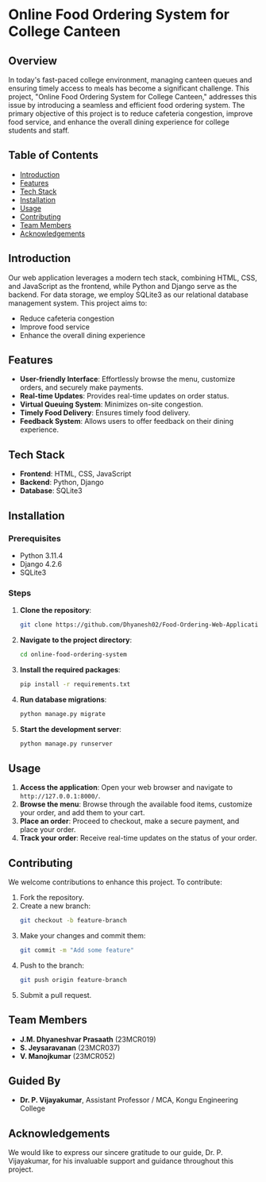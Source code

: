 # Online Food Ordering System for College Canteen

## Overview

In today's fast-paced college environment, managing canteen queues and ensuring timely access to meals has become a significant challenge. This project, "Online Food Ordering System for College Canteen," addresses this issue by introducing a seamless and efficient food ordering system. The primary objective of this project is to reduce cafeteria congestion, improve food service, and enhance the overall dining experience for college students and staff.

## Table of Contents

- [Introduction](#introduction)
- [Features](#features)
- [Tech Stack](#tech-stack)
- [Installation](#installation)
- [Usage](#usage)
- [Contributing](#contributing)
- [Team Members](#team-members)
- [Acknowledgements](#acknowledgements)

## Introduction

Our web application leverages a modern tech stack, combining HTML, CSS, and JavaScript as the frontend, while Python and Django serve as the backend. For data storage, we employ SQLite3 as our relational database management system. This project aims to:

- Reduce cafeteria congestion
- Improve food service
- Enhance the overall dining experience

## Features

- **User-friendly Interface**: Effortlessly browse the menu, customize orders, and securely make payments.
- **Real-time Updates**: Provides real-time updates on order status.
- **Virtual Queuing System**: Minimizes on-site congestion.
- **Timely Food Delivery**: Ensures timely food delivery.
- **Feedback System**: Allows users to offer feedback on their dining experience.

## Tech Stack

- **Frontend**: HTML, CSS, JavaScript
- **Backend**: Python, Django
- **Database**: SQLite3

## Installation

### Prerequisites

- Python 3.11.4
- Django 4.2.6
- SQLite3

### Steps

1. **Clone the repository**:
    ```sh
    git clone https://github.com/Dhyanesh02/Food-Ordering-Web-Application-For-College-Canteen
    ```
2. **Navigate to the project directory**:
    ```sh
    cd online-food-ordering-system
    ```
3. **Install the required packages**:
    ```sh
    pip install -r requirements.txt
    ```
4. **Run database migrations**:
    ```sh
    python manage.py migrate
    ```
5. **Start the development server**:
    ```sh
    python manage.py runserver
    ```

## Usage

1. **Access the application**:
    Open your web browser and navigate to `http://127.0.0.1:8000/`.
2. **Browse the menu**:
    Browse through the available food items, customize your order, and add them to your cart.
3. **Place an order**:
    Proceed to checkout, make a secure payment, and place your order.
4. **Track your order**:
    Receive real-time updates on the status of your order.

## Contributing

We welcome contributions to enhance this project. To contribute:

1. Fork the repository.
2. Create a new branch:
    ```sh
    git checkout -b feature-branch
    ```
3. Make your changes and commit them:
    ```sh
    git commit -m "Add some feature"
    ```
4. Push to the branch:
    ```sh
    git push origin feature-branch
    ```
5. Submit a pull request.


## Team Members

- **J.M. Dhyaneshvar Prasaath** (23MCR019)
- **S. Jeysaravanan** (23MCR037)
- **V. Manojkumar** (23MCR052)

## Guided By

- **Dr. P. Vijayakumar**, Assistant Professor / MCA, Kongu Engineering College

## Acknowledgements

We would like to express our sincere gratitude to our guide, Dr. P. Vijayakumar, for his invaluable support and guidance throughout this project.

